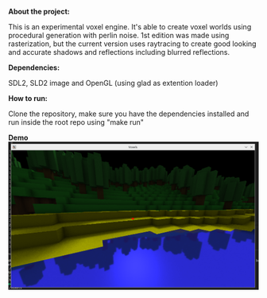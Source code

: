**About the project:** 

This is an experimental voxel engine. It's able to create voxel worlds using procedural generation with perlin noise. 1st edition was made using rasterization, 
but the current version uses raytracing to create good looking and accurate shadows and reflections including blurred reflections.

**Dependencies:**

SDL2, SLD2 image and OpenGL (using glad as extention loader)

**How to run:**

Clone the repository, make sure you have the dependencies installed and run inside the root repo using "make run"

**Demo**
![image](./demo/Screenshot_20250423_175648.png)
